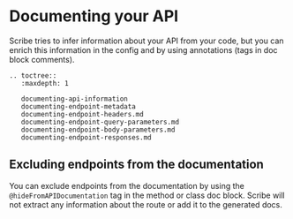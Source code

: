 # Documenting your API
Scribe tries to infer information about your API from your code, but you can enrich this information in the config and by using annotations (tags in doc block comments).

```eval_rst
.. toctree::
   :maxdepth: 1

   documenting-api-information
   documenting-endpoint-metadata
   documenting-endpoint-headers.md
   documenting-endpoint-query-parameters.md
   documenting-endpoint-body-parameters.md
   documenting-endpoint-responses.md
```

## Excluding endpoints from the documentation
You can exclude endpoints from the documentation by using the `@hideFromAPIDocumentation` tag in the method or class doc block. Scribe will not extract any information about the route or add it to the generated docs.
